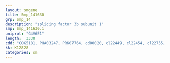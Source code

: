 ```yaml
---
layout: smgene
title: Smp_141630
grp: Smp_14
description: "splicing factor 3b subunit 1"
smp: Smp_141630.1
uniprot: "G4V6E1"
length:  3330
cdd: "COG5181, PHA03247, PRK07764, cd00020, cl22449, cl22454, cl22755, pfam08920, pfam12815, smart01104"
kk: K12828
categories: sm
---
```


